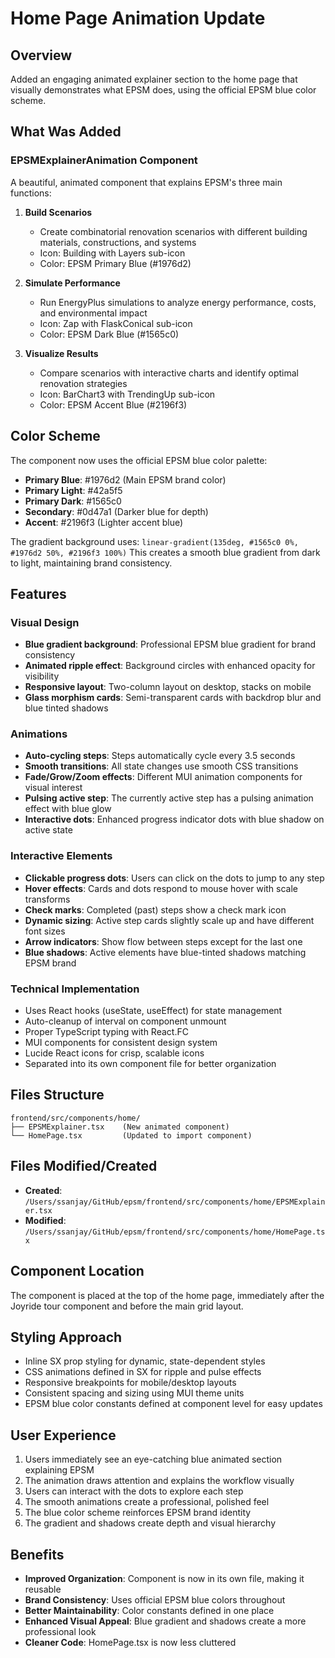 # Home Page Animation Update

## Overview
Added an engaging animated explainer section to the home page that visually demonstrates what EPSM does, using the official EPSM blue color scheme.

## What Was Added

### EPSMExplainerAnimation Component
A beautiful, animated component that explains EPSM's three main functions:

1. **Build Scenarios** 
   - Create combinatorial renovation scenarios with different building materials, constructions, and systems
   - Icon: Building with Layers sub-icon
   - Color: EPSM Primary Blue (#1976d2)

2. **Simulate Performance**
   - Run EnergyPlus simulations to analyze energy performance, costs, and environmental impact
   - Icon: Zap with FlaskConical sub-icon
   - Color: EPSM Dark Blue (#1565c0)

3. **Visualize Results**
   - Compare scenarios with interactive charts and identify optimal renovation strategies
   - Icon: BarChart3 with TrendingUp sub-icon
   - Color: EPSM Accent Blue (#2196f3)

## Color Scheme
The component now uses the official EPSM blue color palette:
- **Primary Blue**: #1976d2 (Main EPSM brand color)
- **Primary Light**: #42a5f5 
- **Primary Dark**: #1565c0
- **Secondary**: #0d47a1 (Darker blue for depth)
- **Accent**: #2196f3 (Lighter accent blue)

The gradient background uses: `linear-gradient(135deg, #1565c0 0%, #1976d2 50%, #2196f3 100%)`
This creates a smooth blue gradient from dark to light, maintaining brand consistency.

## Features

### Visual Design
- **Blue gradient background**: Professional EPSM blue gradient for brand consistency
- **Animated ripple effect**: Background circles with enhanced opacity for visibility
- **Responsive layout**: Two-column layout on desktop, stacks on mobile
- **Glass morphism cards**: Semi-transparent cards with backdrop blur and blue tinted shadows

### Animations
- **Auto-cycling steps**: Steps automatically cycle every 3.5 seconds
- **Smooth transitions**: All state changes use smooth CSS transitions
- **Fade/Grow/Zoom effects**: Different MUI animation components for visual interest
- **Pulsing active step**: The currently active step has a pulsing animation effect with blue glow
- **Interactive dots**: Enhanced progress indicator dots with blue shadow on active state

### Interactive Elements
- **Clickable progress dots**: Users can click on the dots to jump to any step
- **Hover effects**: Cards and dots respond to mouse hover with scale transforms
- **Check marks**: Completed (past) steps show a check mark icon
- **Dynamic sizing**: Active step cards slightly scale up and have different font sizes
- **Arrow indicators**: Show flow between steps except for the last one
- **Blue shadows**: Active elements have blue-tinted shadows matching EPSM brand

### Technical Implementation
- Uses React hooks (useState, useEffect) for state management
- Auto-cleanup of interval on component unmount
- Proper TypeScript typing with React.FC
- MUI components for consistent design system
- Lucide React icons for crisp, scalable icons
- Separated into its own component file for better organization

## Files Structure
```
frontend/src/components/home/
├── EPSMExplainer.tsx    (New animated component)
└── HomePage.tsx         (Updated to import component)
```

## Files Modified/Created
- **Created**: `/Users/ssanjay/GitHub/epsm/frontend/src/components/home/EPSMExplainer.tsx`
- **Modified**: `/Users/ssanjay/GitHub/epsm/frontend/src/components/home/HomePage.tsx`

## Component Location
The component is placed at the top of the home page, immediately after the Joyride tour component and before the main grid layout.

## Styling Approach
- Inline SX prop styling for dynamic, state-dependent styles
- CSS animations defined in SX for ripple and pulse effects
- Responsive breakpoints for mobile/desktop layouts
- Consistent spacing and sizing using MUI theme units
- EPSM blue color constants defined at component level for easy updates

## User Experience
1. Users immediately see an eye-catching blue animated section explaining EPSM
2. The animation draws attention and explains the workflow visually
3. Users can interact with the dots to explore each step
4. The smooth animations create a professional, polished feel
5. The blue color scheme reinforces EPSM brand identity
6. The gradient and shadows create depth and visual hierarchy

## Benefits
- **Improved Organization**: Component is now in its own file, making it reusable
- **Brand Consistency**: Uses official EPSM blue colors throughout
- **Better Maintainability**: Color constants defined in one place
- **Enhanced Visual Appeal**: Blue gradient and shadows create a more professional look
- **Cleaner Code**: HomePage.tsx is now less cluttered

